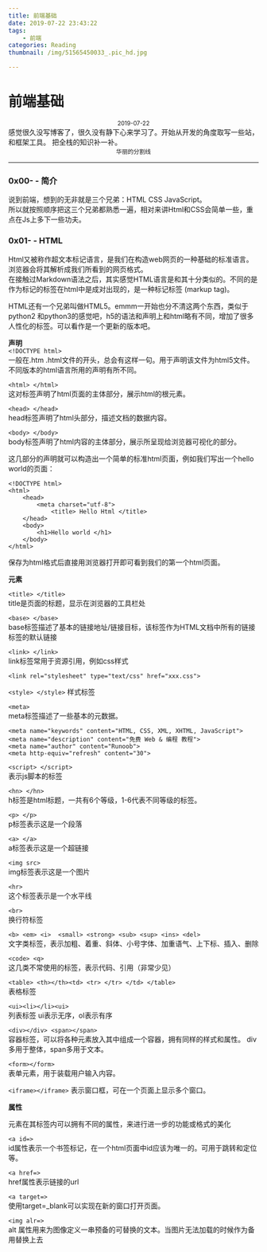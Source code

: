 ```yaml
---
title: 前端基础
date: 2019-07-22 23:43:22
tags:
	- 前端
categories: Reading
thumbnail: /img/51565450033_.pic_hd.jpg

---
```


# 前端基础 


<center><small>2019-07-22</small></center>
感觉很久没写博客了，很久没有静下心来学习了。开始从开发的角度取写一些站，和框架工具。
把全栈的知识补一补。  

<center><small>华丽的分割线</small></center>

---

### <b>0x00\- \- 简介</b>
说到前端，想到的无非就是三个兄弟：HTML CSS JavaScript。  
所以就按照顺序把这三个兄弟都熟悉一遍，相对来讲Html和CSS会简单一些，重点在Js上多下一些功夫。

### <b>0x01\- \- HTML</b>

Html又被称作超文本标记语言，是我们在构造web网页的一种基础的标准语言。浏览器会将其解析成我们所看到的网页格式。  
在接触过Markdown语法之后，其实感觉HTML语言是和其十分类似的。不同的是作为标记的标签在html中是成对出现的，是一种标记标签 (markup tag)。  

HTML还有一个兄弟叫做HTML5。emmm一开始也分不清这两个东西，类似于python2 和python3的感觉吧，h5的语法和声明上和html略有不同，增加了很多人性化的标签。可以看作是一个更新的版本吧。

<b>声明</b>  
`<!DOCTYPE html>`  
一般在.htm .html文件的开头，总会有这样一句。用于声明该文件为html5文件。  
不同版本的html语言所用的声明有所不同。

`<html>	</html>`  
这对标签声明了html页面的主体部分，展示html的根元素。

`<head> </head>`  
head标签声明了html头部分，描述文档的数据内容。

`<body> </body>`  
body标签声明了html内容的主体部分，展示所呈现给浏览器可视化的部分。

这几部分的声明就可以构造出一个简单的标准html页面，例如我们写出一个hello world的页面：

```
<!DOCTYPE html>
<html>
    <head>
        <meta charset="utf-8">
            <title> Hello Html </title>
    </head>
    <body>
        <h1>Hello world </h1>
    </body>
</html>
```
保存为html格式后直接用浏览器打开即可看到我们的第一个html页面。

<b>元素</b>

`<title> </title>`  
title是页面的标题，显示在浏览器的工具栏处

`<base> </base>`  
base标签描述了基本的链接地址/链接目标，该标签作为HTML文档中所有的链接标签的默认链接

`<link> </link>`  
link标签常用于资源引用，例如css样式
```
<link rel="stylesheet" type="text/css" href="xxx.css">
```
`<style> </style>`
样式标签

`<meta>`  
meta标签描述了一些基本的元数据。

```
<meta name="keywords" content="HTML, CSS, XML, XHTML, JavaScript">
<meta name="description" content="免费 Web & 编程 教程">
<meta name="author" content="Runoob">
<meta http-equiv="refresh" content="30">
```

`<script> </script>`  
表示js脚本的标签

`<hn> </hn>`  
h标签是html标题，一共有6个等级，1-6代表不同等级的标签。

`<p> </p>`  
p标签表示这是一个段落

`<a> </a>`  
a标签表示这是一个超链接

`<img src>`  
img标签表示这是一个图片

`<hr>`  
这个标签表示是一个水平线

`<br>`  
换行符标签

`<b> <em> <i>  <small> <strong> <sub> <sup> <ins> <del>`  
文字类标签，表示加粗、着重、斜体、小号字体、加重语气、上下标、插入、删除

`<code> <q>`  
这几类不常使用的标签，表示代码、引用（非常少见）

`<table> <th></th><td> <tr> </tr> </td> </table>`  
表格标签

`<ui><li></li><ui>`  
列表标签 ui表示无序，ol表示有序

`<div></div> <span></span>`  
容器标签，可以将各种元素放入其中组成一个容器，拥有同样的样式和属性。
div多用于整体，span多用于文本。

`<form></form>`  
表单元素，用于装载用户输入内容。

`<iframe></iframe>`
表示窗口框，可在一个页面上显示多个窗口。


<b>属性</b>

元素在其标签内可以拥有不同的属性，来进行进一步的功能或格式的美化

`<a id=>`  
id属性表示一个书签标记，在一个html页面中id应该为唯一的。可用于跳转和定位等。

`<a href=>`  
href属性表示链接的url

`<a target=>`  
使用target=_blank可以实现在新的窗口打开页面。

`<img alr=>`  
alt 属性用来为图像定义一串预备的可替换的文本。当图片无法加载的时候作为备用替换上去
